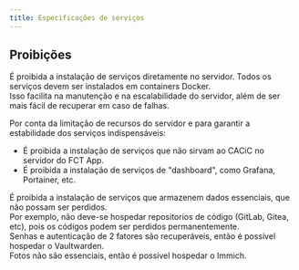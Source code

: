 ```yaml
---
title: Especificações de serviços
---
```


## Proibições

É proibida a instalação de serviços diretamente no servidor. Todos os serviços devem ser instalados em containers Docker.  
Isso facilita na manutenção e na escalabilidade do servidor, além de ser mais fácil de recuperar em caso de falhas.

Por conta da limitação de recursos do servidor e para garantir a estabilidade dos serviços indispensáveis:

- É proibida a instalação de serviços que não sirvam ao CACiC no servidor do FCT App.
- É proibida a instalação de serviços de "dashboard", como Grafana, Portainer, etc.

É proibida a instalação de serviços que armazenem dados essenciais, que não possam ser perdidos.  
Por exemplo, não deve-se hospedar repositorios de código (GitLab, Gitea, etc), pois os códigos podem ser perdidos permanentemente.  
Senhas e autenticação de 2 fatores são recuperáveis, então é possível hospedar o Vaultwarden.  
Fotos não são essenciais, então é possível hospedar o Immich.